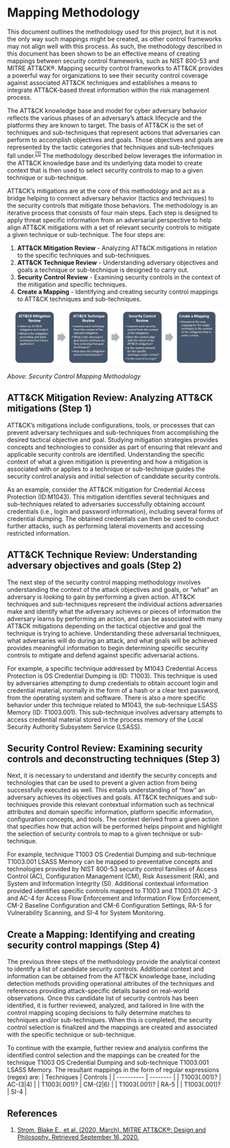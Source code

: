# Mapping Methodology

This document outlines the methodology used for this project, but it is not the only way such mappings might be created, as other control frameworks may not align well with this process. As such, the methodology described in this document has been shown to be an effective means of creating mappings between security control frameworks, such as NIST 800-53 and MITRE ATT&CK®. Mapping security control frameworks to ATT&CK provides a powerful way for organizations to see their security control coverage against associated ATT&CK techniques and establishes a means to integrate ATT&CK-based threat information within the risk management process.  

The ATT&CK knowledge base and model for cyber adversary behavior reflects the various phases of an adversary’s attack lifecycle and the platforms they are known to target. The basis of ATT&CK is the set of techniques and sub-techniques that represent actions that adversaries can perform to accomplish objectives and goals. Those objectives and goals are represented by the tactic categories that techniques and sub-techniques fall under.<sup>[[1]](https://attack.mitre.org/docs/ATTACK_Design_and_Philosophy_March_2020.pdf)</sup> The methodology described below leverages the information in the ATT&CK knowledge base and its underlying data model to create context that is then used to select security controls to map to a given technique or sub-technique.

ATT&CK’s mitigations are at the core of this methodology and act as a bridge helping to connect adversary behavior (tactics and techniques) to the security controls that mitigate those behaviors. The methodology is an iterative process that consists of four main steps. Each step is designed to apply threat specific information from an adversarial perspective to help align ATT&CK mitigations with a set of relevant security controls to mitigate a given technique or sub-technique. The four steps are:

1. **ATT&CK Mitigation Review** - Analyzing ATT&CK mitigations in relation to the specific techniques and sub-techniques.
2. **ATT&CK Technique Review** - Understanding adversary objectives and goals a technique or sub-technique is designed to carry out.
3. **Security Control Review** - Examining security controls in the context of the mitigation and specific techniques.
4. **Create a Mapping** - Identifying and creating security control mappings to ATT&CK techniques and sub-techniques. 

<img src="/docs/mapping_overview.png" width="900px">

_Above: Security Control Mapping Methodology_

## ATT&CK Mitigation Review: Analyzing ATT&CK mitigations (Step 1)

ATT&CK’s mitigations include configurations, tools, or processes that can prevent adversary techniques and sub-techniques from accomplishing the desired tactical objective and goal. Studying mitigation strategies provides concepts and technologies to consider as part of ensuring that relevant and applicable security controls are identified. Understanding the specific context of what a given mitigation is preventing and how a mitigation is associated with or applies to a technique or sub-technique guides the security control analysis and initial selection of candidate security controls.

As an example, consider the ATT&CK mitigation for Credential Access Protection (ID:M1043). This mitigation identifies several techniques and sub-techniques related to adversaries successfully obtaining account credentials (i.e., login and password information), including several forms of credential dumping. The obtained credentials can then be used to conduct further attacks, such as performing lateral movements and accessing restricted information.

## ATT&CK Technique Review: Understanding adversary objectives and goals (Step 2)

The next step of the security control mapping methodology involves understanding the context of the attack objectives and goals, or “what” an adversary is looking to gain by performing a given action. ATT&CK techniques and sub-techniques represent the individual actions adversaries make and identify what the adversary achieves or pieces of information the adversary learns by performing an action, and can be associated with many ATT&CK mitigations depending on the tactical objective and goal the technique is trying to achieve. Understanding these adversarial techniques, what adversaries will do during an attack, and what goals will be achieved provides meaningful information to begin determining specific security controls to mitigate and defend against specific adversarial actions.

For example, a specific technique addressed by M1043 Credential Access Protection is OS Credential Dumping is (ID: T1003). This technique is used by adversaries attempting to dump credentials to obtain account login and credential material, normally in the form of a hash or a clear text password, from the operating system and software. There is also a more specific behavior under this technique related to M1043, the sub-technique LSASS Memory (ID: T1003.001). This sub-technique involves adversary attempts to access credential material stored in the process memory of the Local Security Authority Subsystem Service (LSASS). 

## Security Control Review: Examining security controls and deconstructing techniques (Step 3)

Next, it is necessary to understand and identify the security concepts and technologies that can be used to prevent a given action from being successfully executed as well. This entails understanding of “how” an adversary achieves its objectives and goals. ATT&CK techniques and sub-techniques provide this relevant contextual information such as technical attributes and domain specific information, platform specific information, configuration concepts, and tools. The context derived from a given action that specifies how that action will be performed helps pinpoint and highlight the selection of security controls to map to a given technique or sub-technique.

For example, technique T1003 OS Credential Dumping and sub-technique T1003.001 LSASS Memory can be mapped to preventative concepts and technologies provided by NIST 800-53 security control families of Access Control (AC), Configuration Management (CM), Risk Assessment (RA), and System and Information Integrity (SI). Additional contextual information provided identifies specific controls mapped to T1003 and T1003.01: AC-3 and AC-4 for Access Flow Enforcement and Information Flow Enforcement, CM-2 Baseline Configuration and CM-6 Configuration Settings, RA-5 for Vulnerability Scanning, and SI-4 for System Monitoring.

## Create a Mapping: Identifying and creating security control mappings (Step 4)

The previous three steps of the methodology provide the analytical context to identify a list of candidate security controls. Additional context and information can be obtained from the ATT&CK knowledge base, including detection methods providing operational attributes of the techniques and references providing attack-specific details based on real-world observations. Once this candidate list of security controls has been identified, it is further reviewed, analyzed, and tailored in line with the control mapping scoping decisions to fully determine matches to techniques and/or sub-techniques. When this is completed, the security control selection is finalized and the mappings are created and associated with the specific technique or sub-technique.

To continue with the example, further review and analysis confirms the identified control selection and the mappings can be created for the technique T1003 OS Credential Dumping and sub-technique T1003.001 LSASS Memory. The resultant mappings in the form of regular expressions (regex) are: 
| Techniques | Controls |
| ---------- | -------- |
| T1003(\.001)?	| AC-(3|4) |
| T1003(\.001)?	| CM-(2|6) |
| T1003(\.001)?	| RA-5 |
| T1003(\.001)?	| SI-4 |


## References

1. [Strom, Blake E., et al. (2020, March). MITRE ATT&CK®: Design and Philosophy. Retrieved September 16, 2020.](https://attack.mitre.org/docs/ATTACK_Design_and_Philosophy_March_2020.pdf)
